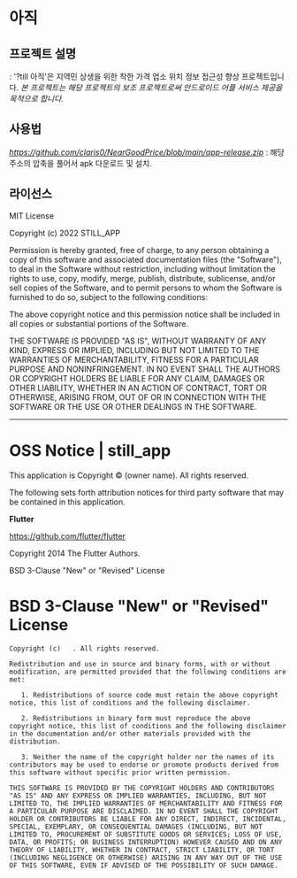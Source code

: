  # 아직 #
## 프로젝트 설명 ## 
: '?till 아직'은 지역민 상생을 위한 착한 가격 업소 위치 정보 접근성 향상 프로젝트입니다.
*본 프로젝트는 해당 프로젝트의 보조 프로젝트로써 안드로이드 어플 서비스 제공을 목적으로 합니다.*

## 사용법 ##
*https://github.com/claris0/NearGoodPrice/blob/main/app-release.zip*
 : 해당 주소의 압축을 풀어서 apk 다운로드 및 설치.
 
 
 ## 라이선스 ## 
 MIT License

Copyright (c) 2022 STILL_APP

Permission is hereby granted, free of charge, to any person obtaining a copy
of this software and associated documentation files (the "Software"), to deal
in the Software without restriction, including without limitation the rights
to use, copy, modify, merge, publish, distribute, sublicense, and/or sell
copies of the Software, and to permit persons to whom the Software is
furnished to do so, subject to the following conditions:
     
The above copyright notice and this permission notice shall be included in all
copies or substantial portions of the Software.
     
THE SOFTWARE IS PROVIDED "AS IS", WITHOUT WARRANTY OF ANY KIND, EXPRESS OR
IMPLIED, INCLUDING BUT NOT LIMITED TO THE WARRANTIES OF MERCHANTABILITY,
FITNESS FOR A PARTICULAR PURPOSE AND NONINFRINGEMENT. IN NO EVENT SHALL THE
AUTHORS OR COPYRIGHT HOLDERS BE LIABLE FOR ANY CLAIM, DAMAGES OR OTHER
LIABILITY, WHETHER IN AN ACTION OF CONTRACT, TORT OR OTHERWISE, ARISING FROM,
OUT OF OR IN CONNECTION WITH THE SOFTWARE OR THE USE OR OTHER DEALINGS IN THE
SOFTWARE.

---------------------------------------------------------------------------------------------------

# OSS Notice | still\_app #

This application is Copyright © (owner name). All rights reserved.

The following sets forth attribution notices for third party software that may be contained in this application.

 **Flutter**

https://github.com/flutter/flutter

Copyright 2014 The Flutter Authors.

BSD 3-Clause "New" or "Revised" License

# BSD 3-Clause "New" or "Revised" License #

``````````
Copyright (c)   . All rights reserved.

Redistribution and use in source and binary forms, with or without modification, are permitted provided that the following conditions are met:

   1. Redistributions of source code must retain the above copyright notice, this list of conditions and the following disclaimer.

   2. Redistributions in binary form must reproduce the above copyright notice, this list of conditions and the following disclaimer in the documentation and/or other materials provided with the distribution.

   3. Neither the name of the copyright holder nor the names of its contributors may be used to endorse or promote products derived from this software without specific prior written permission.

THIS SOFTWARE IS PROVIDED BY THE COPYRIGHT HOLDERS AND CONTRIBUTORS "AS IS" AND ANY EXPRESS OR IMPLIED WARRANTIES, INCLUDING, BUT NOT LIMITED TO, THE IMPLIED WARRANTIES OF MERCHANTABILITY AND FITNESS FOR A PARTICULAR PURPOSE ARE DISCLAIMED. IN NO EVENT SHALL THE COPYRIGHT HOLDER OR CONTRIBUTORS BE LIABLE FOR ANY DIRECT, INDIRECT, INCIDENTAL, SPECIAL, EXEMPLARY, OR CONSEQUENTIAL DAMAGES (INCLUDING, BUT NOT LIMITED TO, PROCUREMENT OF SUBSTITUTE GOODS OR SERVICES; LOSS OF USE, DATA, OR PROFITS; OR BUSINESS INTERRUPTION) HOWEVER CAUSED AND ON ANY THEORY OF LIABILITY, WHETHER IN CONTRACT, STRICT LIABILITY, OR TORT (INCLUDING NEGLIGENCE OR OTHERWISE) ARISING IN ANY WAY OUT OF THE USE OF THIS SOFTWARE, EVEN IF ADVISED OF THE POSSIBILITY OF SUCH DAMAGE.
``````````
